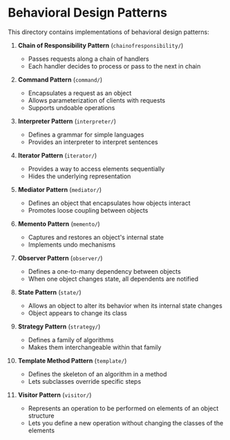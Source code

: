 # Behavioral Design Patterns

This directory contains implementations of behavioral design patterns:

1. **Chain of Responsibility Pattern** (`chainofresponsibility/`)
   - Passes requests along a chain of handlers
   - Each handler decides to process or pass to the next in chain

2. **Command Pattern** (`command/`)
   - Encapsulates a request as an object
   - Allows parameterization of clients with requests
   - Supports undoable operations

3. **Interpreter Pattern** (`interpreter/`)
   - Defines a grammar for simple languages
   - Provides an interpreter to interpret sentences

4. **Iterator Pattern** (`iterator/`)
   - Provides a way to access elements sequentially
   - Hides the underlying representation

5. **Mediator Pattern** (`mediator/`)
   - Defines an object that encapsulates how objects interact
   - Promotes loose coupling between objects

6. **Memento Pattern** (`memento/`)
   - Captures and restores an object's internal state
   - Implements undo mechanisms

7. **Observer Pattern** (`observer/`)
   - Defines a one-to-many dependency between objects
   - When one object changes state, all dependents are notified

8. **State Pattern** (`state/`)
   - Allows an object to alter its behavior when its internal state changes
   - Object appears to change its class

9. **Strategy Pattern** (`strategy/`)
   - Defines a family of algorithms
   - Makes them interchangeable within that family

10. **Template Method Pattern** (`template/`)
    - Defines the skeleton of an algorithm in a method
    - Lets subclasses override specific steps

11. **Visitor Pattern** (`visitor/`)
    - Represents an operation to be performed on elements of an object structure
    - Lets you define a new operation without changing the classes of the elements
